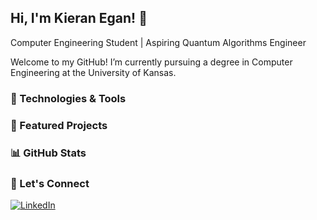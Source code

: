 ## Hi, I'm Kieran Egan! 👋

Computer Engineering Student | Aspiring Quantum Algorithms Engineer

Welcome to my GitHub! I’m currently pursuing a degree in Computer Engineering at the University of Kansas.

### 🔧 Technologies & Tools

### 🚀 Featured Projects

### 📊 GitHub Stats

### 🤝 Let's Connect
[![LinkedIn](https://img.shields.io/badge/LinkedIn-0e76a8?style=for-the-badge&logo=LinkedIn&logoColor=white)](https://www.linkedin.com/in/kieran-fo-egan/)
